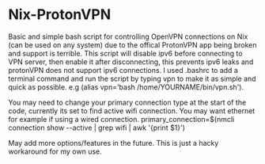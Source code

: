 # Nix-ProtonVPN

Basic and simple bash script for controlling OpenVPN connections on Nix (can be used on any system) due to the offical ProtonVPN app being broken and support is terrible. This script will disable ipv6 before connecting to VPN server, then enable it after disconnecting, this prevents ipv6 leaks and protonVPN does not support ipv6 connections. I used .bashrc to add a terminal command and run the script by typing vpn to make it as simple and quick as possible. e.g (alias vpn='bash /home/YOURNAME/bin/vpn.sh').

You may need to change your primary connection type at the start of the code, currently its set to find active wifi connection. You may want ethernet for example if using a wired connection. primary_connection=$(nmcli connection show --active | grep wifi | awk '{print $1}')

May add more options/features in the future. This is just a hacky workaround for my own use.
